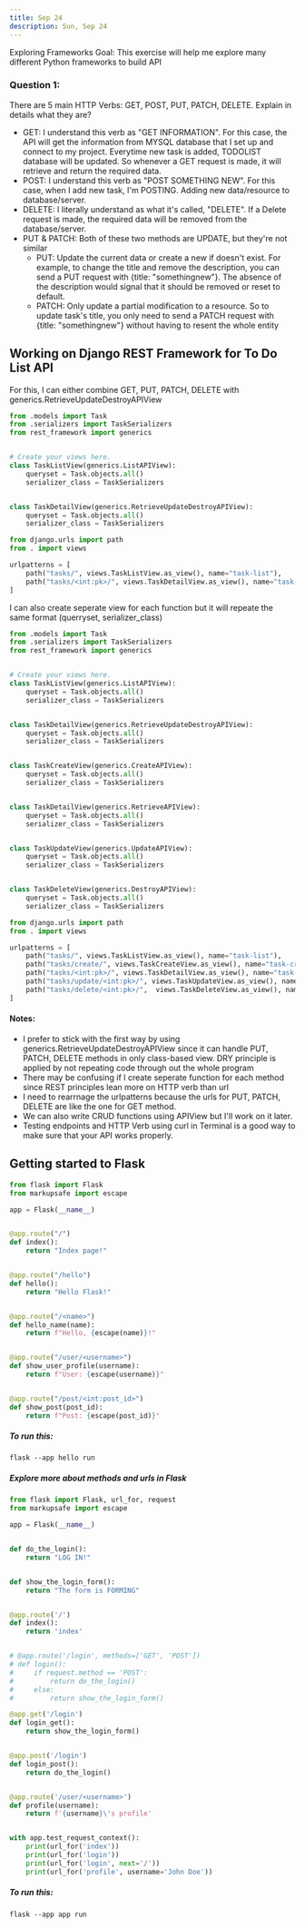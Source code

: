 ```yaml
---
title: Sep 24
description: Sun, Sep 24
---
```


Exploring Frameworks
Goal: This exercise will help me explore many different Python frameworks to build API

### Question 1:
There are 5 main HTTP Verbs: GET, POST, PUT, PATCH, DELETE. Explain in details what they are? 
- GET: I understand this verb as "GET INFORMATION". For this case, the API will get the information from MYSQL database that I set up and connect to my project. Everytime new task is added, TODOLIST database will be updated. So whenever a GET request is made, it will retrieve and return the required data. 
- POST: I understand this verb as "POST SOMETHING NEW". For this case, when I add new task, I'm POSTING. Adding new data/resource to database/server. 
- DELETE: I literally understand as what it's called, "DELETE". If a Delete request is made, the required data will be removed from the database/server.
- PUT & PATCH: Both of these two methods are UPDATE, but they're not similar
    - PUT: Update the current data or create a new if doesn't exist. For example, to change the title and remove the description, you can send a PUT request with {title: "somethingnew"}. The absence of the description would signal that it should be removed or reset to default.
    - PATCH: Only update a partial modification to a resource. So to update task's title, you only need to send a PATCH request with {title: "somethingnew"} without having to resent the whole entity


## Working on Django REST Framework for To Do List API
For this, I can either combine GET, PUT, PATCH, DELETE with generics.RetrieveUpdateDestroyAPIView

``` python title="todolistapi/views.py"
from .models import Task
from .serializers import TaskSerializers
from rest_framework import generics


# Create your views here.
class TaskListView(generics.ListAPIView):
    queryset = Task.objects.all()
    serializer_class = TaskSerializers


class TaskDetailView(generics.RetrieveUpdateDestroyAPIView):
    queryset = Task.objects.all()
    serializer_class = TaskSerializers
```

```python title="todolistapi/urls.py"
from django.urls import path
from . import views

urlpatterns = [
    path("tasks/", views.TaskListView.as_view(), name="task-list"),
    path("tasks/<int:pk>/", views.TaskDetailView.as_view(), name="task-detail"),
]
```

I can also create seperate view for each function but it will repeate the same format (querryset, serializer_class)

``` python title="todolistapi/views.py"
from .models import Task
from .serializers import TaskSerializers
from rest_framework import generics


# Create your views here.
class TaskListView(generics.ListAPIView):
    queryset = Task.objects.all()
    serializer_class = TaskSerializers


class TaskDetailView(generics.RetrieveUpdateDestroyAPIView):
    queryset = Task.objects.all()
    serializer_class = TaskSerializers


class TaskCreateView(generics.CreateAPIView):
    queryset = Task.objects.all()
    serializer_class = TaskSerializers


class TaskDetailView(generics.RetrieveAPIView):
    queryset = Task.objects.all()
    serializer_class = TaskSerializers


class TaskUpdateView(generics.UpdateAPIView):
    queryset = Task.objects.all()
    serializer_class = TaskSerializers


class TaskDeleteView(generics.DestroyAPIView):
    queryset = Task.objects.all()
    serializer_class = TaskSerializers

```

```python title="todolistapi/urls.py"
from django.urls import path
from . import views

urlpatterns = [
    path("tasks/", views.TaskListView.as_view(), name="task-list"),
    path("tasks/create/", views.TaskCreateView.as_view(), name="task-create"),
    path("tasks/<int:pk>/", views.TaskDetailView.as_view(), name="task-detail"),
    path("tasks/update/<int:pk>/", views.TaskUpdateView.as_view(), name="task-update"),
    path("tasks/delete/<int:pk>/",  views.TaskDeleteView.as_view(), name="task-delete"),
]
```
#### Notes:
- I prefer to stick with the first way by using generics.RetrieveUpdateDestroyAPIView since it can handle PUT, PATCH, DELETE methods in only class-based view. DRY principle is applied by not repeating code through out the whole program
- There may be confusing if I create seperate function for each method since REST principles lean more on HTTP verb than url
- I need to rearrnage the urlpatterns because the urls for PUT, PATCH, DELETE are like the one for GET method.
- We can also write CRUD functions using APIView but I'll work on it later. 
- Testing endpoints and HTTP Verb using curl in Terminal is a good way to make sure that your API works properly.


## Getting started to Flask
``` python title="hello.py"
from flask import Flask
from markupsafe import escape

app = Flask(__name__)


@app.route("/")
def index():
    return "Index page!"


@app.route("/hello")
def hello():
    return "Hello Flask!"


@app.route("/<name>")
def hello_name(name):
    return f"Hello, {escape(name)}!"


@app.route("/user/<username>")
def show_user_profile(username):
    return f"User: {escape(username)}"


@app.route("/post/<int:post_id>")
def show_post(post_id):
    return f"Post: {escape(post_id)}"


```

##### To run this:
``` command
flask --app hello run
```

##### Explore more about methods and urls in Flask
```python title="app.py"
from flask import Flask, url_for, request
from markupsafe import escape

app = Flask(__name__)


def do_the_login():
    return "LOG IN!"


def show_the_login_form():
    return "The form is FORMING"


@app.route('/')
def index():
    return 'index'


# @app.route('/login', methods=['GET', 'POST'])
# def login():
#     if request.method == 'POST':
#         return do_the_login()
#     else:
#         return show_the_login_form()

@app.get('/login')
def login_get():
    return show_the_login_form()


@app.post('/login')
def login_post():
    return do_the_login()


@app.route('/user/<username>')
def profile(username):
    return f'{username}\'s profile'


with app.test_request_context():
    print(url_for('index'))
    print(url_for('login'))
    print(url_for('login', next='/'))
    print(url_for('profile', username='John Doe'))
```

##### To run this:
```command
flask --app app run
```